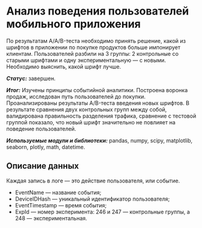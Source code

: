 # Анализ поведения пользователей мобильного приложения

По результатам A/A/B-теста необходимо принять решение, какой из шрифтов в приложении по покупке продуктов больше импонирует клиентам. Пользователей разбили на 3 группы: 2 контрольные со старыми шрифтами и одну экспериментальную — с новыми. Необходимо выяснить, какой шрифт лучше.

***Статус:*** завершен. 

***Итог:*** Изучены принципы событийной аналитики. Построена воронка продаж, исследован путь пользователей до покупки. Проанализированы результаты A/B-теста введения новых шрифтов. В результате сравнения двух контрольных групп между собой, валидирована правильность разделения трафика, сравнение с тестовой группой показало, что новый шрифт значительно не повлияет на поведение пользователей.

***Используемые модули и библиотеки:*** pandas, numpy, scipy, matplotlib, seaborn, plotly, math, datetime.

## Описание данных 
Каждая запись в логе — это действие пользователя, или событие.
- EventName — название события;
- DeviceIDHash — уникальный идентификатор пользователя;
- EventTimestamp — время события;
- ExpId — номер эксперимента: 246 и 247 — контрольные группы, а 248 — экспериментальная.

